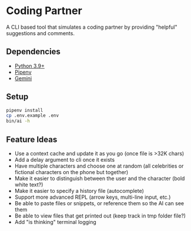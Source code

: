 # Coding Partner

A CLI based tool that simulates a coding partner by providing "helpful" suggestions and comments.

## Dependencies

* [Python 3.9+](https://www.python.org/downloads/)
* [Pipenv](https://pypi.org/project/pipenv/)
* [Gemini](https://aistudio.google.com/app/apikey)

## Setup

```sh
pipenv install
cp .env.example .env
bin/ai -h
```

## Feature Ideas

* Use a context cache and update it as you go (once file is >32K chars)
* Add a delay argument to cli once it exists
* Have multiple characters and choose one at random (all celebrities or fictional characters on the phone but together)
* Make it easier to distinguish between the user and the character (bold white text?)
* Make it easier to specify a history file (autocomplete)
* Support more advanced REPL (arrow keys, multi-line input, etc.)
* Be able to paste files or snippets, or reference them so the AI can see them
* Be able to view files that get printed out (keep track in tmp folder file?)
* Add "is thinking" terminal logging

